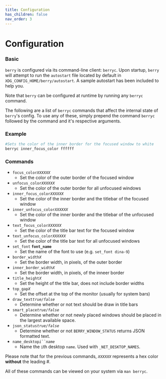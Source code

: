 ```yaml
---
title: Configuration
has_children: false
nav_order: 3
---
```


# Configuration

### Basic

`berry` is configured via its command-line client: `berryc`.
Upon startup, `berry` will attempt to run the `autostart` file located by default
in `XDG_CONFIG_HOME/berry/autostart`.
A sample autostart has been included to help you.

Note that `berry` can be configured at runtime by running any `berryc` command.

The following are a list of `berryc` commands that affect the internal state of `berry`'s config.
To use any of these, simply prepend the command `berryc` followed by the command and it's respective arguments.

### Example
```python
#Sets the color of the inner border for the focused window to white
berryc inner_focus_color ffffff
```

### Commands
* `focus_color`*`XXXXXX`*
    * Set the color of the outer border of the focused window
* `unfocus_color`*`XXXXXX`*
    * Set the color of the outer border for all unfocused windows
* `inner_focus_color`*`XXXXXX`*
    * Set the color of the inner border and the titlebar of the focused window
* `inner_unfocus_color`*`XXXXXX`*
    * Set the color of the inner border and the titlebar of the unfocused window
* `text_focus_color`*`XXXXXX`*
    * Set the color of the title bar text for the focused window
* `text_unfocus_color`*`XXXXXX`*
    * Set the color of the title bar text for all unfocused windows
* `set_font` **`font_name`**
    * Set the name of the font to use (e.g. `set_font dina-9`)
* `border_width`*`X`*
    * Set the border width, in pixels, of the outer border
* `inner_border_width`*`X`*
    * Set the border width, in pixels, of the inneer border
* `title_height`*`X`*
    * Set the height of the title bar, does not include border widths
* `top_gap`*`X`*
    * Set the offset at the top of the monitor (usually for system bars)
* `draw_text`*`true/false`*
    * Determine whether or not text should be draw in title bars
* `smart_place`*`true/false`*
    * Determine whether or not newly placed windows should be placed in the largest available space.
* `json_status`*`true/false`*
    * Determine whether or not `BERRY_WINDOW_STATUS` returns JSON formatted text.
* `name_desktop`*`i``name`*
    * Name the `i`th desktop `name`. Used with `_NET_DESKTOP_NAMES`.

Please note that for the previous commands, *`XXXXXX`* represents a hex color **without** the leading #.

All of these commands can be viewed on your system via `man berryc`.
